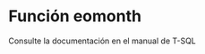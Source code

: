 ﻿---
FunctionName: "eomonth"
FunctionType: "SQL"
Autogenerated: true
---

# Función  eomonth

Consulte la documentación en el manual de T-SQL
